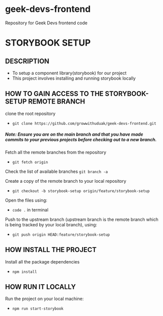 # geek-devs-frontend

Repository for Geek Devs frontend code


# STORYBOOK SETUP

## DESCRIPTION
- To setup a component library(storybook) for our project 
- This project involves installing and running storybook locally


## HOW TO GAIN ACCESS TO THE STORYBOOK-SETUP REMOTE BRANCH

clone the root repository 
- `git clone https://github.com/growwithuduak/geek-devs-frontend.git`

##### Note: Ensure you are on the main branch and that you have made commits to your previous projects before checking out to a new branch.

Fetch all the remote branches from the repository
- `git fetch origin`

Check the list of available branches
`git branch -a`

Create a copy of the remote branch to your local repository
- `git checkout -b storybook-setup origin/feature/storybook-setup`

Open the files using:
- `code .` in terminal

Push to the upstream branch (upstream branch is the remote branch which is being tracked by your local branch), using:
- `git push origin HEAD:feature/storybook-setup`




## HOW INSTALL THE PROJECT

Install all the package dependencies
- `npm install`

## HOW RUN IT LOCALLY

Run the project on your local machine:
- `npm run start-storybook`
